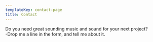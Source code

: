 ```yaml
---
templateKey: contact-page
title: Contact
---
```

Do you need great sounding music and sound for your next project? \
-Drop me a line in the form, and tell me about it.
